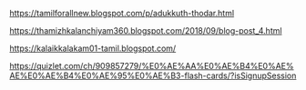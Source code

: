 https://tamilforallnew.blogspot.com/p/adukkuth-thodar.html

https://thamizhkalanchiyam360.blogspot.com/2018/09/blog-post_4.html

https://kalaikkalakam01-tamil.blogspot.com/

https://quizlet.com/ch/909857279/%E0%AE%AA%E0%AE%B4%E0%AE%AE%E0%AE%B4%E0%AE%95%E0%AE%B3-flash-cards/?isSignupSession

